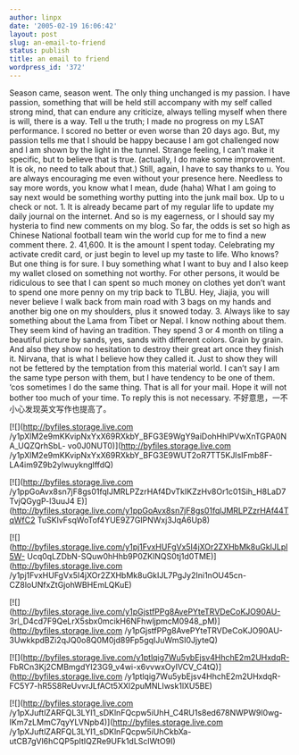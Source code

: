 ```yaml
---
author: linpx
date: '2005-02-19 16:06:42'
layout: post
slug: an-email-to-friend
status: publish
title: an email to friend
wordpress_id: '372'
---
```


Season came, season went. The only thing unchanged is my passion. I have
passion, something that will be held still accompany with my self called
strong mind, that can endure any criticize, always telling myself when there
is will, there is a way. Tell u the truth; I made no progress on my LSAT
performance. I scored no better or even worse than 20 days ago. But, my
passion tells me that I should be happy because I am got challenged now and I
am shown by the light in the tunnel. Strange feeling, I can’t make it
specific, but to believe that is true. (actually, I do make some improvement.
It is ok, no need to talk about that.) Still, again, I have to say thanks to
u. You are always encouraging me even without your presence here. Needless to
say more words, you know what I mean, dude (haha) What I am going to say next
would be something worthy putting into the junk mail box. Up to u check or
not. 1. It is already became part of my regular life to update my daily
journal on the internet. And so is my eagerness, or I should say my hysteria
to find new comments on my blog. So far, the odds is set so high as Chinese
National football team win the world cup for me to find a new comment there.
2. 41,600. It is the amount I spent today. Celebrating my activate credit
card, or just begin to level up my taste to life. Who knows? But one thing is
for sure. I buy something what I want to buy and I also keep my wallet closed
on something not worthy. For other persons, it would be ridiculous to see that
I can spent so much money on clothes yet don’t want to spend one more penny on
my trip back to TLBU. Hey, Jiajia, you will never believe I walk back from
main road with 3 bags on my hands and another big one on my shoulders, plus it
snowed today. 3. Always like to say something about the Lama from Tibet or
Nepal. I know nothing about them. They seem kind of having an tradition. They
spend 3 or 4 month on tiling a beautiful picture by sands, yes, sands with
different colors. Grain by grain. And also they show no hesitation to destroy
their great art once they finish it. Nirvana, that is what I believe how they
called it. Just to show they will not be fettered by the temptation from this
material world. I can’t say I am the same type person with them, but I have
tendency to be one of them. ‘cos sometimes I do the same thing. That is all
for your mail. Hope it will not bother too much of your time. To reply this is
not necessary. 不好意思，一不小心发现英文写作也提高了。

[![](http://byfiles.storage.live.com
/y1pXlM2e9mKKvipNxYxX69RXkbY_BFG3E9WgY9aiDohHhIPVwXnTGPA0NA_UQZQrhSbL-
vo0J0NUT0)](http://byfiles.storage.live.com
/y1pXlM2e9mKKvipNxYxX69RXkbY_BFG3E9WUT2oR7TT5KJIsIFmb8F-
LA4im9Z9b2ylwuyknglffdQ)

[![](http://byfiles.storage.live.com
/y1ppGoAvx8sn7jF8gs01fqlJMRLPZzrHAf4DvTkIKZzHv8Or1c01Sih_H8LaD7TvjQGygP-l3uuJ4
E)](http://byfiles.storage.live.com/y1ppGoAvx8sn7jF8gs01fqlJMRLPZzrHAf44TqWfC2
TuSKlvFsqWoTof4YUE9Z7GIPNWxj3JqA6Up8)

[![](http://byfiles.storage.live.com/y1pj1FvxHUFgVx5I4jXOr2ZXHbMk8uGkIJLpl5W-
Ucq0qLZDbN-SQuw0hHhb9P0ZKlNQS0tj1d0TME)](http://byfiles.storage.live.com
/y1pj1FvxHUFgVx5I4jXOr2ZXHbMk8uGkIJL7PgJy2Ini1nOU45cn-
CZ8loUNfxZtGjohWBHEmLQKuE)

[![](http://byfiles.storage.live.com/y1pGjstfPPg8AvePYteTRVDeCoKJO90AU-
3rl_D4cd7F9QeLrX5sbx0mcikH6NFhwljpmcM0948_pM)](http://byfiles.storage.live.com
/y1pGjstfPPg8AvePYteTRVDeCoKJO90AU-
3UwkkpdBZi2qJQ0o8Q0M0jd89Fp5gqIJuWmSI0JjyteQ)

[![](http://byfiles.storage.live.com/y1ptlqig7Wu5ybEjsv4HhchE2m2UHxdqR-
FbRCn3Kj2CMBmgdYI23G9_v4wi-x6vvwxOyIVCV_C4tQ)](http://byfiles.storage.live.com
/y1ptlqig7Wu5ybEjsv4HhchE2m2UHxdqR-
FC5Y7-hR5S8ReUvvrJLfACt5XXl2puMNLIwsk1lXU5BE)

[![](http://byfiles.storage.live.com
/y1pXJuftlZARFQL3LYI1_sDKlnFQcpw5iUhH_C4RU1s8ed678NWPW9l0wg-
IKm7zLMmC7qyYLVNpb4)](http://byfiles.storage.live.com
/y1pXJuftlZARFQL3LYI1_sDKlnFQcpw5iUhCkbXa-
utCB7gVl6hCQP5pItIQZRe9UFk1dLSclWtO9I)

